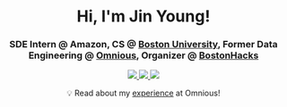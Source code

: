 <h1 align="center">Hi, I'm Jin Young!</h1>
<h3 align="center">
  SDE Intern @ Amazon, CS @ <a href=https://www.bu.edu/ target="blank">Boston University</a>, Former Data Engineering @ <a href=https://www.omnious.com/ target="blank">Omnious</a>, Organizer @ <a href=http://bostonhacks.io/ target="blank">BostonHacks</a>
</h3>

<p align="center">
  <a href=mailto:jybang@bu.edu target="blank">
    <img src="https://img.shields.io/badge/-Email-critical?style=flat-square"/>
  <a href="https://www.linkedin.com/in/jinyoungbang/">
      <img src="https://img.shields.io/badge/-LinkedIn-informational?style=flat-square"/>
  </a>
  <a href="https://jinyoungbang.github.io/">
      <img src="https://img.shields.io/badge/-Resume-important?style=flat-square"/>
  </a>
</p>
  
 
<p align="center">
  💡  Read about my <a href="https://medium.com/bostonhacks/the-bostonhacks-intern-life-covid-edition-jin-young-alex-bang-omnious-intern-45fcbaef5e5d">experience</a> at Omnious!
</p>
